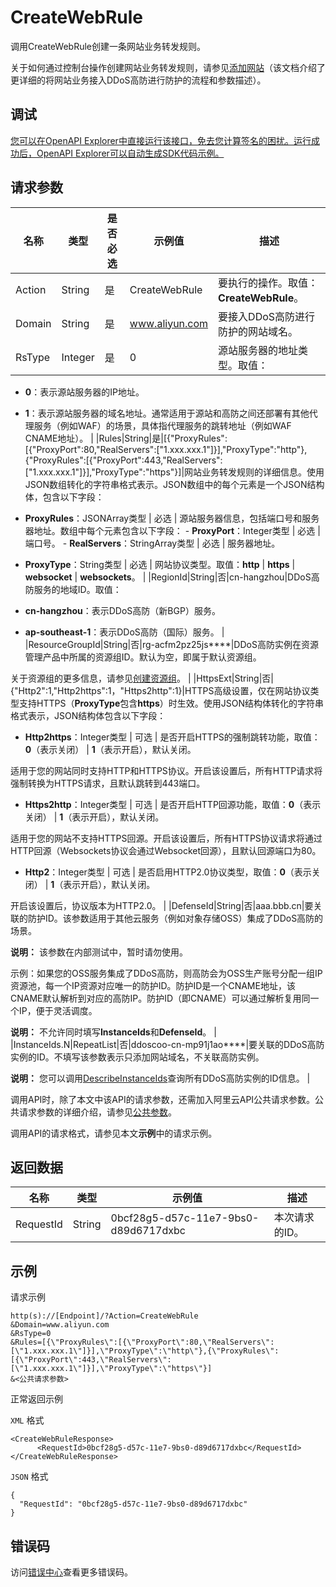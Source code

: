 # CreateWebRule

调用CreateWebRule创建一条网站业务转发规则。

关于如何通过控制台操作创建网站业务转发规则，请参见[添加网站](~~143347~~)（该文档介绍了更详细的将网站业务接入DDoS高防进行防护的流程和参数描述）。

## 调试

[您可以在OpenAPI Explorer中直接运行该接口，免去您计算签名的困扰。运行成功后，OpenAPI Explorer可以自动生成SDK代码示例。](https://api.aliyun.com/#product=ddoscoo&api=CreateWebRule&type=RPC&version=2020-01-01)

## 请求参数

|名称|类型|是否必选|示例值|描述|
|--|--|----|---|--|
|Action|String|是|CreateWebRule|要执行的操作。取值：**CreateWebRule**。 |
|Domain|String|是|www.aliyun.com|要接入DDoS高防进行防护的网站域名。 |
|RsType|Integer|是|0|源站服务器的地址类型。取值：

 -   **0**：表示源站服务器的IP地址。
-   **1**：表示源站服务器的域名地址。通常适用于源站和高防之间还部署有其他代理服务（例如WAF）的场景，具体指代理服务的跳转地址（例如WAF CNAME地址）。 |
|Rules|String|是|\[\{"ProxyRules":\[\{"ProxyPort":80,"RealServers":\["1.xxx.xxx.1"\]\}\],"ProxyType":"http"\},\{"ProxyRules":\[\{"ProxyPort":443,"RealServers":\["1.xxx.xxx.1"\]\}\],"ProxyType":"https"\}\]|网站业务转发规则的详细信息。使用JSON数组转化的字符串格式表示。JSON数组中的每个元素是一个JSON结构体，包含以下字段：

 -   **ProxyRules**：JSONArray类型 \| 必选 \| 源站服务器信息，包括端口号和服务器地址。数组中每个元素包含以下字段：
    -   **ProxyPort**：Integer类型 \| 必选 \| 端口号。
    -   **RealServers**：StringArray类型 \| 必选 \| 服务器地址。
-   **ProxyType**：String类型 \| 必选 \| 网站协议类型。取值：**http** \| **https** \| **websocket** \| **websockets**。 |
|RegionId|String|否|cn-hangzhou|DDoS高防服务的地域ID。取值：

 -   **cn-hangzhou**：表示DDoS高防（新BGP）服务。
-   **ap-southeast-1**：表示DDoS高防（国际）服务。 |
|ResourceGroupId|String|否|rg-acfm2pz25js\*\*\*\*|DDoS高防实例在资源管理产品中所属的资源组ID。默认为空，即属于默认资源组。

 关于资源组的更多信息，请参见[创建资源组](~~94485~~)。 |
|HttpsExt|String|否|\{"Http2":1,"Http2https":1，"Https2http":1\}|HTTPS高级设置，仅在网站协议类型支持HTTPS（**ProxyType**包含**https**）时生效。使用JSON结构体转化的字符串格式表示，JSON结构体包含以下字段：

 -   **Http2https**：Integer类型 \| 可选 \| 是否开启HTTPS的强制跳转功能，取值：**0**（表示关闭） \| **1**（表示开启），默认关闭。

适用于您的网站同时支持HTTP和HTTPS协议。开启该设置后，所有HTTP请求将强制转换为HTTPS请求，且默认跳转到443端口。

-   **Https2http**：Integer类型 \| 可选 \| 是否开启HTTP回源功能，取值：**0**（表示关闭） \| **1**（表示开启），默认关闭。

适用于您的网站不支持HTTPS回源。开启该设置后，所有HTTPS协议请求将通过HTTP回源（Websockets协议会通过Websocket回源），且默认回源端口为80。

-   **Http2**：Integer类型 \| 可选 \| 是否启用HTTP2.0协议类型，取值：**0**（表示关闭） \| **1**（表示开启），默认关闭。

开启该设置后，协议版本为HTTP2.0。 |
|DefenseId|String|否|aaa.bbb.cn|要关联的防护ID。该参数适用于其他云服务（例如对象存储OSS）集成了DDoS高防的场景。

 **说明：** 该参数在内部测试中，暂时请勿使用。

 示例：如果您的OSS服务集成了DDoS高防，则高防会为OSS生产账号分配一组IP资源池，每一个IP资源对应唯一的防护ID。防护ID是一个CNAME地址，该CNAME默认解析到对应的高防IP。防护ID（即CNAME）可以通过解析复用同一个IP，便于灵活调度。

 **说明：** 不允许同时填写**InstanceIds**和**DefenseId**。 |
|InstanceIds.N|RepeatList|否|ddoscoo-cn-mp91j1ao\*\*\*\*|要关联的DDoS高防实例的ID。不填写该参数表示只添加网站域名，不关联高防实例。

 **说明：** 您可以调用[DescribeInstanceIds](~~157459~~)查询所有DDoS高防实例的ID信息。 |

调用API时，除了本文中该API的请求参数，还需加入阿里云API公共请求参数。公共请求参数的详细介绍，请参见[公共参数](~~157269~~)。

调用API的请求格式，请参见本文**示例**中的请求示例。

## 返回数据

|名称|类型|示例值|描述|
|--|--|---|--|
|RequestId|String|0bcf28g5-d57c-11e7-9bs0-d89d6717dxbc|本次请求的ID。 |

## 示例

请求示例

```
http(s)://[Endpoint]/?Action=CreateWebRule
&Domain=www.aliyun.com
&RsType=0
&Rules=[{\"ProxyRules\":[{\"ProxyPort\":80,\"RealServers\":[\"1.xxx.xxx.1\"]}],\"ProxyType\":\"http\"},{\"ProxyRules\":[{\"ProxyPort\":443,\"RealServers\":[\"1.xxx.xxx.1\"]}],\"ProxyType\":\"https\"}]
&<公共请求参数>
```

正常返回示例

`XML` 格式

```
<CreateWebRuleResponse>
	  <RequestId>0bcf28g5-d57c-11e7-9bs0-d89d6717dxbc</RequestId>
</CreateWebRuleResponse>
```

`JSON` 格式

```
{
  "RequestId": "0bcf28g5-d57c-11e7-9bs0-d89d6717dxbc"
}
```

## 错误码

访问[错误中心](https://error-center.aliyun.com/status/product/ddoscoo)查看更多错误码。

